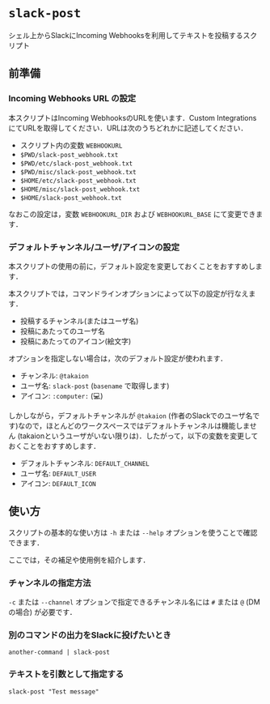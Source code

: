 # `slack-post`
シェル上からSlackにIncoming Webhooksを利用してテキストを投稿するスクリプト

## 前準備
### Incoming Webhooks URL の設定
本スクリプトはIncoming WebhooksのURLを使います．Custom IntegrationsにてURLを取得してください．URLは次のうちどれかに記述してください．

* スクリプト内の変数 `WEBHOOKURL`
* `$PWD/slack-post_webhook.txt`
* `$PWD/etc/slack-post_webhook.txt`
* `$PWD/misc/slack-post_webhook.txt`
* `$HOME/etc/slack-post_webhook.txt`
* `$HOME/misc/slack-post_webhook.txt`
* `$HOME/slack-post_webhook.txt`

なおこの設定は，変数 `WEBHOOKURL_DIR` および `WEBHOOKURL_BASE` にて変更できます．

### デフォルトチャンネル/ユーザ/アイコンの設定
本スクリプトの使用の前に，デフォルト設定を変更しておくことをおすすめします．

本スクリプトでは，コマンドラインオプションによって以下の設定が行なえます．

* 投稿するチャンネル(またはユーザ名)
* 投稿にあたってのユーザ名
* 投稿にあたってのアイコン(絵文字)

オプションを指定しない場合は，次のデフォルト設定が使われます．

* チャンネル: `@takaion`
* ユーザ名: `slack-post` (`basename` で取得します)
* アイコン: `:computer:` (💻)

しかしながら，デフォルトチャンネルが `@takaion` (作者のSlackでのユーザ名です)なので，ほとんどのワークスペースではデフォルトチャンネルは機能しません (takaionというユーザがいない限りは)．したがって，以下の変数を変更しておくことをおすすめします．

* デフォルトチャンネル: `DEFAULT_CHANNEL`
* ユーザ名: `DEFAULT_USER`
* アイコン: `DEFAULT_ICON`

## 使い方
スクリプトの基本的な使い方は `-h` または `--help` オプションを使うことで確認できます．

ここでは，その補足や使用例を紹介します．

### チャンネルの指定方法
`-c` または `--channel` オプションで指定できるチャンネル名には `#` または `@` (DMの場合) が必要です．

### 別のコマンドの出力をSlackに投げたいとき
`another-command | slack-post`

### テキストを引数として指定する
`slack-post "Test message"`
